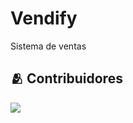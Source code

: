 # Vendify
Sistema de ventas


## 🫂 Contribuidores

<a href="https://github.com/xavilitoh/Vendify/graphs/contributors">
  <img src="https://github.com/xavilitoh/Vendify/porfolio.dev" />
</a>

<p></p>
